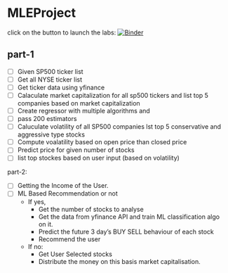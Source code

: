 # MLEProject

click on the button to launch the labs:
[![Binder](https://mybinder.org/badge_logo.svg)](https://mybinder.org/v2/gh/njanrepo/MLEProject/HEAD)

## part-1
- [ ] Given SP500 ticker list
- [ ] Get all NYSE ticker list
- [ ] Get ticker data using yfinance
- [ ] Calaculate market capitalization for all sp500 tickers and list top 5 companies based on market capitalization
- [ ] Create regressor with multiple algorithms and 
- [ ] pass 200 estimators
- [ ] Caluculate volatility of all SP500 companies lst top 5 conservative and aggressive type stocks
- [ ] Compute voalatility based on open price than closed price
- [ ] Predict price for given number of stocks
- [ ] list top stockes based on user input (based on volatility)

part-2:
- [ ] Getting the Income of the User.
- [ ] ML Based Recommendation or not
    - If yes,
      - Get the number of stocks to analyse
      - Get the data from yfinance API and train ML classification algo on it.
      - Predict the future 3 day’s BUY SELL behaviour of each stock
      - Recommend the user
    - If no:
      - Get User Selected stocks
      - Distribute the money on this basis market capitalisation.

